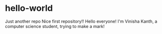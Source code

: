 # hello-world
Just another repo
Nice first repository!!
Hello everyone!
I'm Vinisha Kanth, a computer science student, trying to make a mark!

